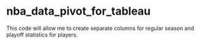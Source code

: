 # nba_data_pivot_for_tableau
This code will allow me to create separate columns for regular season and playoff statistics for players. 
